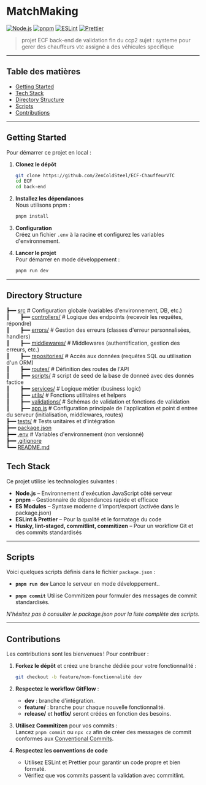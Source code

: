 # MatchMaking

[![Node.js](https://img.shields.io/badge/Node.js-18.x-green.svg)](https://nodejs.org/) [![pnpm](https://img.shields.io/badge/pnpm-7.x-blue.svg)](https://pnpm.io/) [![ESLint](https://img.shields.io/badge/ESLint-8.x-orange.svg)](https://eslint.org/) [![Prettier](https://img.shields.io/badge/Prettier-2.x-yellow.svg)](https://prettier.io/)

>projet ECF back-end de validation fin du ccp2 
sujet : systeme pour gerer des chauffeurs vtc assigné a des véhicules specifique 

---

## Table des matières

- [Getting Started](#getting-started)
- [Tech Stack](#tech-stack)
- [Directory Structure](#directory-structure)
- [Scripts](#scripts)
- [Contributions](#contributions)

---

## Getting Started

Pour démarrer ce projet en local :

1. **Clonez le dépôt**

   ```bash
   git clone https://github.com/ZenColdSteel/ECF-ChauffeurVTC
   cd ECF
   cd back-end
   ```

2. **Installez les dépendances**  
   Nous utilisons pnpm :

   ```bash
   pnpm install
   ```

3. **Configuration**  
   Créez un fichier `.env` à la racine et configurez les variables d'environnement.

4. **Lancer le projet**  
   Pour démarrer en mode développement :
   ```bash
   pnpm run dev
   ```

---

## Directory Structure

┣━━ [src](./src) # Configuration globale (variables d'environnement, DB, etc.)<br>
┃&emsp;&emsp;┣━━ [controllers/](./src/controllers) # Logique des endpoints (recevoir les requêtes, répondre)<br>
┃&emsp;&emsp;┣━━ [errors/](./src/errors) # Gestion des erreurs (classes d'erreur personnalisées, handlers)<br>
┃&emsp;&emsp;┣━━ [middlewares/](./src/middlewares) # Middlewares (authentification, gestion des erreurs, etc.)<br>
┃&emsp;&emsp;┣━━ [repositories/](./src/repositories) # Accès aux données (requêtes SQL ou utilisation d'un ORM)<br>
┃&emsp;&emsp;┣━━ [routes/](./src/routes) # Définition des routes de l'API<br>
┃&emsp;&emsp;┣━━ [scripts/](./src/scripts) # script de seed de la base de donneé avec des donnés factice<br>
┃&emsp;&emsp;┣━━ [services/](./src/services) # Logique métier (business logic)<br>
┃&emsp;&emsp;┣━━ [utils/](./src/utils) # Fonctions utilitaires et helpers<br>
┃&emsp;&emsp;┣━━ [validations/](./src/validations) # Schémas de validation et fonctions de validation<br>
┃&emsp;&emsp;┣━━ [app.js](./src/app.js) # Configuration principale de l'application et point d entree du serveur (initialisation, middlewares, routes)<br>
┣━━ [tests/](./tests) # Tests unitaires et d'intégration<br>
┣━━ [package.json](./package.json)<br>
┣━━ [.env](./.env) # Variables d'environnement (non versionné)<br>
┣━━ [.gitignore](./.gitignore)<br>
┗━━ [README.md](./README.md)

## Tech Stack

Ce projet utilise les technologies suivantes :

- **Node.js** – Environnement d'exécution JavaScript côté serveur
- **pnpm** – Gestionnaire de dépendances rapide et efficace
- **ES Modules** – Syntaxe moderne d'import/export (activée dans le package.json)
- **ESLint & Prettier** – Pour la qualité et le formatage du code
- **Husky, lint-staged, commitlint, commitizen** – Pour un workflow Git et des commits standardisés

---

## Scripts

Voici quelques scripts définis dans le fichier `package.json` :

- **`pnpm run dev`**
  Lance le serveur en mode développement..

- **`pnpm commit`**
  Utilise Commitizen pour formuler des messages de commit standardisés.

_N'hésitez pas à consulter le package.json pour la liste complète des scripts._

---

## Contributions

Les contributions sont les bienvenues ! Pour contribuer :

1. **Forkez le dépôt** et créez une branche dédiée pour votre fonctionnalité :

   ```bash
   git checkout -b feature/nom-fonctionnalité dev
   ```

2. **Respectez le workflow GitFlow** :

   - **dev** : branche d'intégration.
   - **feature/** : branche pour chaque nouvelle fonctionnalité.
   - **release/** et **hotfix/** seront créées en fonction des besoins.

3. **Utilisez Commitizen** pour vos commits :  
   Lancez `pnpm commit` ou `npx cz` afin de créer des messages de commit conformes aux [Conventional Commits](https://www.conventionalcommits.org/).

4. **Respectez les conventions de code**
   - Utilisez ESLint et Prettier pour garantir un code propre et bien formaté.
   - Vérifiez que vos commits passent la validation avec commitlint.
